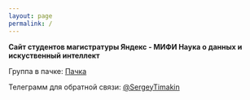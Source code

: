 ```yaml
---
layout: page
permalink: /
---
```



**Сайт студентов магистратуры Яндекс - МИФИ Наука о данных и искуственный интеллект**



Группа в пачке: <a href="https://app.pachca.com/chats/28575726">Пачка</a>

Телеграмм для обратной связи: <a href="https://web.telegram.org/k/#@SergeyTimakin">@SergeyTimakin</a> 

